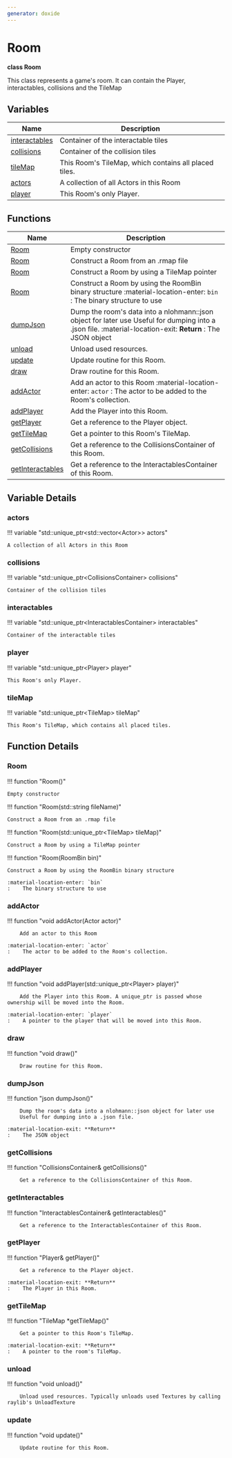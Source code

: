 ```yaml
---
generator: doxide
---
```



# Room

**class Room**

This class represents a game's room. It can contain the Player, interactables, collisions and the TileMap


## Variables

| Name | Description |
| ---- | ----------- |
| [interactables](#interactables) | Container of the interactable tiles  |
| [collisions](#collisions) | Container of the collision tiles  |
| [tileMap](#tileMap) | This Room's TileMap, which contains all placed tiles. |
| [actors](#actors) | A collection of all Actors in this Room  |
| [player](#player) | This Room's only Player. |

## Functions

| Name | Description |
| ---- | ----------- |
| [Room](#Room) | Empty constructor  |
| [Room](#Room) | Construct a Room from an .rmap file  |
| [Room](#Room) | Construct a Room by using a TileMap pointer  |
| [Room](#Room) | Construct a Room by using the RoomBin binary structure :material-location-enter: `bin` :    The binary structure to use  |
| [dumpJson](#dumpJson) |     Dump the room's data into a nlohmann::json object for later use Useful for dumping into a .json file. :material-location-exit: **Return** :    The JSON object  |
| [unload](#unload) |     Unload used resources. |
| [update](#update) |     Update routine for this Room. |
| [draw](#draw) |     Draw routine for this Room. |
| [addActor](#addActor) |     Add an actor to this Room :material-location-enter: `actor` :    The actor to be added to the Room's collection.  |
| [addPlayer](#addPlayer) |     Add the Player into this Room. |
| [getPlayer](#getPlayer) |     Get a reference to the Player object. |
| [getTileMap](#getTileMap) |     Get a pointer to this Room's TileMap. |
| [getCollisions](#getCollisions) |     Get a reference to the CollisionsContainer of this Room. |
| [getInteractables](#getInteractables) |     Get a reference to the InteractablesContainer of this Room. |

## Variable Details

### actors<a name="actors"></a>

!!! variable "std::unique_ptr&lt;std::vector&lt;Actor&gt;&gt; actors"

    A collection of all Actors in this Room
    

### collisions<a name="collisions"></a>

!!! variable "std::unique_ptr&lt;CollisionsContainer&gt; collisions"

    Container of the collision tiles
    

### interactables<a name="interactables"></a>

!!! variable "std::unique_ptr&lt;InteractablesContainer&gt; interactables"

    Container of the interactable tiles
    

### player<a name="player"></a>

!!! variable "std::unique_ptr&lt;Player&gt; player"

    This Room's only Player.
    

### tileMap<a name="tileMap"></a>

!!! variable "std::unique_ptr&lt;TileMap&gt; tileMap"

    This Room's TileMap, which contains all placed tiles.
    

## Function Details

### Room<a name="Room"></a>
!!! function "Room()"

    Empty constructor
    

!!! function "Room(std::string fileName)"

    Construct a Room from an .rmap file
    

!!! function "Room(std::unique_ptr&lt;TileMap&gt; tileMap)"

    Construct a Room by using a TileMap pointer
    

!!! function "Room(RoomBin bin)"

    Construct a Room by using the RoomBin binary structure
    
    :material-location-enter: `bin`
    :    The binary structure to use
    

### addActor<a name="addActor"></a>
!!! function "void addActor(Actor actor)"

        Add an actor to this Room
        
    :material-location-enter: `actor`
    :    The actor to be added to the Room's collection.
    

### addPlayer<a name="addPlayer"></a>
!!! function "void addPlayer(std::unique_ptr&lt;Player&gt; player)"

        Add the Player into this Room. A unique_ptr is passed whose ownership will be moved into the Room.
        
    :material-location-enter: `player`
    :    A pointer to the player that will be moved into this Room.
    

### draw<a name="draw"></a>
!!! function "void draw()"

        Draw routine for this Room.
    

### dumpJson<a name="dumpJson"></a>
!!! function "json dumpJson()"

        Dump the room's data into a nlohmann::json object for later use
        Useful for dumping into a .json file.
        
    :material-location-exit: **Return**
    :    The JSON object
    

### getCollisions<a name="getCollisions"></a>
!!! function "CollisionsContainer&amp; getCollisions()"

        Get a reference to the CollisionsContainer of this Room.
    

### getInteractables<a name="getInteractables"></a>
!!! function "InteractablesContainer&amp; getInteractables()"

        Get a reference to the InteractablesContainer of this Room.
    

### getPlayer<a name="getPlayer"></a>
!!! function "Player&amp; getPlayer()"

        Get a reference to the Player object.
        
    :material-location-exit: **Return**
    :    The Player in this Room.
    

### getTileMap<a name="getTileMap"></a>
!!! function "TileMap &#42;getTileMap()"

        Get a pointer to this Room's TileMap.
        
    :material-location-exit: **Return**
    :    A pointer to the room's TileMap.
    

### unload<a name="unload"></a>
!!! function "void unload()"

        Unload used resources. Typically unloads used Textures by calling raylib's UnloadTexture
    

### update<a name="update"></a>
!!! function "void update()"

        Update routine for this Room.
    

